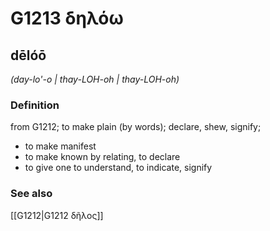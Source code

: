 # G1213 δηλόω

## dēlóō

_(day-lo'-o | thay-LOH-oh | thay-LOH-oh)_

### Definition

from G1212; to make plain (by words); declare, shew, signify; 

- to make manifest
- to make known by relating, to declare
- to give one to understand, to indicate, signify

### See also

[[G1212|G1212 δῆλος]]

